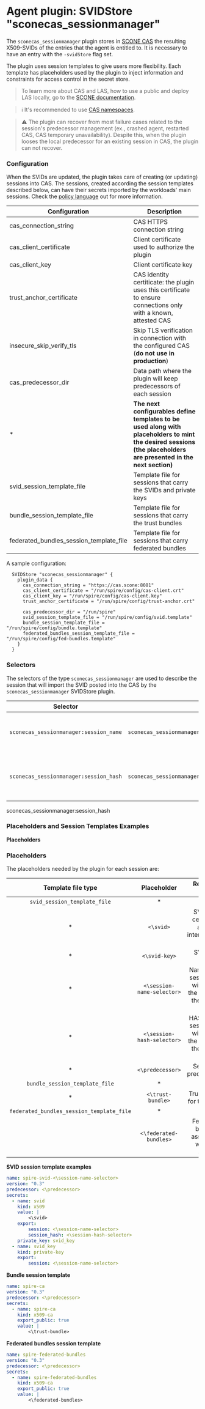 # Agent plugin: SVIDStore "sconecas_sessionmanager"

The `sconecas_sessionmanager` plugin stores in [SCONE CAS](https://sconedocs.github.io/CASOverview/) the resulting X509-SVIDs of the entries that the agent is entitled to. It is necessary to have an entry with the `-svidStore` flag set.

The plugin uses session templates to give users more flexibility. Each template has placeholders used by the plugin to inject information and constraints for access control in the secret store.

> To learn more about CAS and LAS, how to use a public and deploy LAS locally, go to the [SCONE documentation](https://sconedocs.github.io/CASOverview/).

> :information_source: It's recommended to use [CAS namespaces](https://sconedocs.github.io/namespace/).

> :warning: The plugin can recover from most failure cases related to the session's predecessor management (ex., crashed agent, restarted CAS, CAS temporary unavailability). Despite this, when the plugin looses the local predecessor for an existing session in CAS, the plugin can not recover.


### Configuration

When the SVIDs are updated, the plugin takes care of creating (or updating) sessions into CAS. The sessions, created according the session templates described below, can have their secrets imported by the workloads' main sessions. Check the [policy language](https://sconedocs.github.io/CAS_session_lang_0_3/) out for more information.

| Configuration                           | Description |
| ----------------------------------------| ----------- |
| cas_connection_string                   |  CAS HTTPS connection string |
| cas_client_certificate                  |  Client certificate used to authorize the plugin |
| cas_client_key                          |  Client certificate key |
| trust_anchor_certificate                |  CAS identity certiticate: the plugin uses this certificate to ensure connections only with a known, attested CAS |
| insecure_skip_verify_tls                |  Skip TLS verification in connection with the configured CAS (**do not use in production**) |
| cas_predecessor_dir                     |  Data path where the plugin will keep predecessors of each session |
|            *                            |  **The next configurables define templates to be used along with placeholders to mint the desired sessions (the placeholders are presented in the next section)** |
| svid_session_template_file              |  Template file for sessions that carry the SVIDs and private keys |
| bundle_session_template_file            |  Template file for sessions that carry the trust bundles |
| federated_bundles_session_template_file |  Template file for sessions that carry federated bundles |

A sample configuration:

```
  SVIDStore "sconecas_sessionmanager" {
    plugin_data {
      cas_connection_string = "https://cas.scone:8081"
      cas_client_certificate = "/run/spire/config/cas-client.crt"
      cas_client_key = "/run/spire/config/cas-client.key"
      trust_anchor_certificate = "/run/spire/config/trust-anchor.crt"

      cas_predecessor_dir = "/run/spire"
      svid_session_template_file = "/run/spire/config/svid.template"
      bundle_session_template_file = "/run/spire/config/bundle.template"
      federated_bundles_session_template_file = "/run/spire/config/fed-bundles.template"
    }
  }
```


### Selectors

The selectors of the type `sconecas_sessionmanager` are used to describe the session that will import the SVID posted into the CAS by the `sconecas_sessionmanager` SVIDStore plugin.

| Selector                        | Example                                   | Description                                    |
| ------------------------------- | ----------------------------------------- | ---------------------------------------------- |
| `sconecas_sessionmanager:session_name` | `sconecas_sessionmanager:confidential-apps/mariadb-1` | Name of the session posted into SCONE CAS |
| `sconecas_sessionmanager:session_hash`        | `sconecas_sessionmanager:session_hash:03aa3f5e2779b625a455651b54866447f995a2970d164581b4073044435359ed`         | HASH of the session returned by the SCONE CLI or CAS API  |

sconecas_sessionmanager:session_hash

### Placeholders and Session Templates Examples

**Placeholders**

### Placeholders

The placeholders needed by the plugin for each session are:

|             Template file type            |         Placeholder        |                           Replaced with                           |
|:-----------------------------------------:|:--------------------------:|:-----------------------------------------------------------------:|
|         `svid_session_template_file`      |              *             |                                 *                                 |
|                     *                     |          `<\svid>`         |         SVID leaf certificate and its intermediates (PEM)         |
|                     *                     |        `<\svid-key>`       |                           SVID key (PEM)                          |
|                     *                     | `<\session-name-selector>` | Name of the session that will import the SVID and the private key |
|                     *                     | `<\session-hash-selector>` | HASH of the session that will import the SVID and the private key |
|                     *                     |      `<\predecessor>`      |                       Sessions' predecessors                      |
|       `bundle_session_template_file`      |              *             |                                 *                                 |
|                     *                     |      `<\trust-bundle>`     |                     Trust bundle for the SVIDs                    |
| `federated_bundles_session_template_file` |              *             |                                 *                                 |
|                                           |   `<\federated-bundles>`   |            Federated bundles associated with the SVIDs            |

**SVID session template examples** 

```yaml
name: spire-svid-<\session-name-selector>
version: "0.3"
predecessor: <\predecessor>
secrets:
  - name: svid
    kind: x509
    value: |
        <\svid>
    export:
        session: <\session-name-selector>
        session_hash: <\session-hash-selector>
    private_key: svid_key
  - name: svid_key
    kind: private-key
    export:
        session: <\session-name-selector>
```

**Bundle session template**

```yaml
name: spire-ca
version: "0.3"
predecessor: <\predecessor>
secrets:
  - name: spire-ca
    kind: x509-ca
    export_public: true
    value: |
        <\trust-bundle>
```

**Federated bundles session template**

```yaml
name: spire-federated-bundles
version: "0.3"
predecessor: <\predecessor>
secrets:
  - name: spire-federated-bundles
    kind: x509-ca
    export_public: true
    value: |
        <\federated-bundles>
```